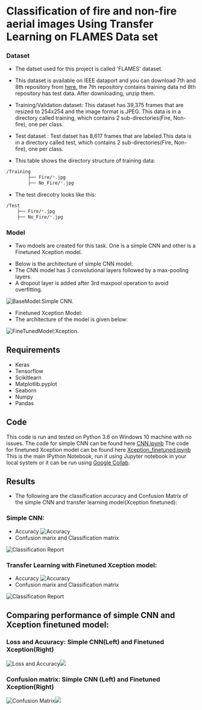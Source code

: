 
# Classification of fire and non-fire aerial images Using Transfer Learning on FLAMES Data set

### Dataset
* The datset used for this project is called 'FLAMES' dataset.
* This dataset is available on IEEE dataport and you can download 7th and 8th repository from [here](https://ieee-dataport.org/open-access/flame-dataset-aerial-imagery-pile-burn-detection-using-drones-uavs), the 7th repository contains training data nd 8th repository has test data. After downloading, unzip them.
* Training/Validation dataset: This dataset has 39,375 frames that are resized to 254x254 and the image format is JPEG. This data is in a directory called training, which contains 2 sub-directories(Fire, Non-fire), one per class.
* Test dataset : Test datset has 8,617 frames that are labeled.This data is in a directory called test, which contains 2 sub-directories(Fire, Non-fire), one per class.

* This table shows the directory structure of training data:
```bash
/Training
        ├── Fire/*.jpg
        ├── No_Fire/*.jpg
```
* The test direcotry looks like this:
```bash
/Test
    ├── Fire/*.jpg
    ├── No_Fire/*.jpg
```

### Model
- Two mdoels are created for this task. One is a simple CNN and other is a Finetuned Xception model.
* Below is the architecture of simple CNN model:
* The CNN model has 3 convolutional layers followed by a max-pooling layers.
* A dropout layer is added after 3rd maxpool operation to avoid overfitting.

![BaseModel:Simple CNN](https://github.com/Jhansi-27/Forest_Fires_CNN/blob/main/Baseline_new.png?raw=true). 

* Finetuned  Xception Model:
* The architecture of the model is given below:

![FineTunedModel:Xception](https://github.com/Jhansi-27/CE888/blob/main/FinalProject/Results/FIneTuned_Xception_Results/model%20(1).png). 

## Requirements
* Keras 
* Tensorflow
* Scikitlearn
* Matplotlib.pyplot
* Seaborn
* Numpy
* Pandas

## Code
This code is run and tested on Python 3.6 on Windows 10  machine with no issues.
The code for simple CNN can be found here [CNN.ipynb](https://github.com/Jhansi-27/CE888/blob/main/FinalProject/CNN.ipynb)
The code for finetuned Xception model can be found here [Xception_finetuned.ipynb](https://github.com/Jhansi-27/CE888/blob/main/FinalProject/xception-finetuned.ipynb)
This is the main IPython Notebook, run it using Jupyter notebook in your local system or it can be run using [Google Collab](https://colab.research.google.com).

## Results
* The following are the classification accuracy and Confusion Matrix of the simple CNN and transfer learning model(Xception finetuned):
### Simple CNN:
* Accuracy
![Accuracy](https://github.com/Jhansi-27/CE888/blob/main/FinalProject/Results/SimpleCNN%20Results/CNN_results.png)
* Confusion marix and Classification matrix

![Classification Report](https://github.com/Jhansi-27/CE888/blob/main/FinalProject/Results/SimpleCNN%20Results/Capture.JPG)

### Transfer Learning with Finetuned Xception model:
* Accuracy
![Accuracy](https://github.com/Jhansi-27/CE888/blob/main/FinalProject/Results/FIneTuned_Xception_Results/finetuned_model_results_2%20(1).png)
* Confusion marix and Classification matrix

![Classification Report](https://github.com/Jhansi-27/CE888/blob/main/FinalProject/Results/FIneTuned_Xception_Results/classification_report.JPG)

## Comparing performance of simple CNN and Xception finetuned model:
### Loss and Acuuracy:  Simple CNN(Left)                  and                                     Finetuned Xception(Right)
![Loss and Accuracy](https://github.com/Jhansi-27/CE888/blob/main/FinalProject/Results/SimpleCNN%20Results/loss_accuracy_cnn.JPG)![](https://github.com/Jhansi-27/CE888/blob/main/FinalProject/Results/FIneTuned_Xception_Results/Dataframe_loss_acc.JPG)

### Confusion matrix: Simple CNN (Left)                  and                                     Finetuned Xception(Right)
![Confusion Matrix](https://github.com/Jhansi-27/CE888/blob/main/FinalProject/Results/SimpleCNN%20Results/confusion_simpleCNN.png)![](https://github.com/Jhansi-27/CE888/blob/main/FinalProject/Results/FIneTuned_Xception_Results/cfm.png)



